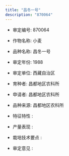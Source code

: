 ```yaml
---
title: "昌冬一号"
description: "870064"
---
```

* 审定编号:  870064

*  作物名称:  小麦

*  品种名称:  昌冬一号

*  审定年份:  1988

*  审定单位:  西藏自治区

* 育种者:  昌都地区农科所

*  申请者:  昌都地区农科所

*  品种来源:  昌都地区农科所

*  特征特性 : 

 
*  产量表现 : 


*  栽培技术要点 : 


*  审定意见 : 

